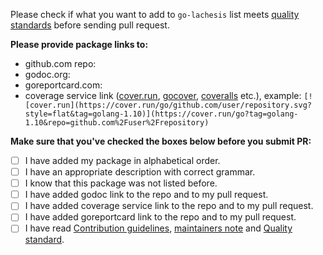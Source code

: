 Please check if what you want to add to `go-lachesis` list meets [quality standards](https://github.com/Fantom-foundation/go-lachesis/blob/master/CONTRIBUTING.md#quality-standard) before sending pull request.

**Please provide package links to:**

- github.com repo:
- godoc.org:
- goreportcard.com:
- coverage service link ([cover.run](https://cover.run/), [gocover](http://gocover.io/), [coveralls](https://coveralls.io/) etc.), example: `[![cover.run](https://cover.run/go/github.com/user/repository.svg?style=flat&tag=golang-1.10)](https://cover.run/go?tag=golang-1.10&repo=github.com%2Fuser%2Frepository)`

**Make sure that you've checked the boxes below before you submit PR:**
- [ ] I have added my package in alphabetical order.
- [ ] I have an appropriate description with correct grammar.
- [ ] I know that this package was not listed before.
- [ ] I have added godoc link to the repo and to my pull request.
- [ ] I have added coverage service link to the repo and to my pull request.
- [ ] I have added goreportcard link to the repo and to my pull request.
- [ ] I have read [Contribution guidelines](https://github.com/Fantom-foundation/go-lachesis/blob/master/CONTRIBUTING.md#contribution-guidelines), [maintainers note](https://github.com/Fantom-foundation/go-lachesis/blob/master/CONTRIBUTING.md#maintainers) and [Quality standard](https://github.com/Fantom-foundation/go-lachesis/blob/master/CONTRIBUTING.md#quality-standard).
